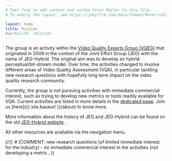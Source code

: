 ```yaml
---
# Feel free to add content and custom Front Matter to this file.
# To modify the layout, see https://jekyllrb.com/docs/themes/#overriding-theme-defaults

layout: home
title: Mission
#permalink: /mission
---
```


The group is an activity within the [Video Quality Experts Group (VQEG)](https://vqeg.org) that originated in 2009 in the context of the Joint Effort Group (JEG) with the name of JEG-Hybrid. The original aim was to develop an hybrid perceptual/bit-stream model. Over time, the activities changed to involve different areas of Video Quality Assessment (VQA), in particular tackling new research questions with hopefully long term impact on the video quality research community.

Currently, the group is not pursuing activities with immediate commercial interest, such as trying to develop new metrics or tools readily available for VQA. Current activities are listed in more details in the [dedicated page](activities). Join us [here]({{ site.baseurl }}/about) to know more.

More information about the history of JEG and JEG-Hybrid can be found on the old [JEG-Hybrid website](old_jeg-hybrid).

All other resources are available via the navigation menu.

[//]: # (COMMENT: new research questions (of limited immediate interest for the industry) - no immediate commercial interest in the activities (not developing a metric...))

